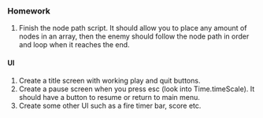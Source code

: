 ### Homework
1. Finish the node path script. It should allow you to place any amount of nodes in an array, then the enemy should follow the node path in order and loop when it reaches the end.


#### UI

1. Create a title screen with working play and quit buttons.
2. Create a pause screen when you press esc (look into Time.timeScale). It should have a button to resume or return to main menu.
3. Create some other UI such as a fire timer bar, score etc.
